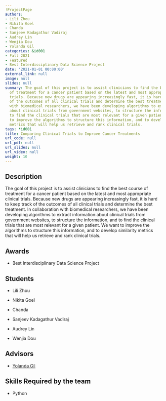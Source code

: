 ```yaml
---
!ProjectPage
authors:
- Lili Zhou
- Nikita Goel
- Chanda
- Sanjeev Kadagathur Vadiraj
- Audrey Lin
- Wenjia Dou
- Yolanda Gil
categories: &id001
- Fall 2021
- Featured
- Best Interdisciplinary Data Science Project
date: '2021-01-01 00:00:00'
external_link: null
image: null
slides: null
summary: The goal of this project is to assist clinicians to find the best course
  of treatment for a cancer patient based on the latest and most appropriate clinical
  trials. Because new drugs are appearing increasingly fast, it is hard to keep track
  of the outcomes of all clinical trials and determine the best treatment. In collaboration
  with biomedical researchers, we have been developing algorithms to extract information
  about clinical trials from government websites, to structure the information, and
  to find the clinical trials that are most relevant for a given patient. We want
  to improve the algorithms to structure this information, and to develop similarity
  metrics that will help us retrieve and rank clinical trials.
tags: *id001
title: Comparing Clinical Trials to Improve Cancer Treatments
url_code: null
url_pdf: null
url_slides: null
url_video: null
weight: 10
---
```

## Description

The goal of this project is to assist clinicians to find the best course of treatment for a cancer patient based on the latest and most appropriate clinical trials. Because new drugs are appearing increasingly fast, it is hard to keep track of the outcomes of all clinical trials and determine the best treatment. In collaboration with biomedical researchers, we have been developing algorithms to extract information about clinical trials from government websites, to structure the information, and to find the clinical trials that are most relevant for a given patient. We want to improve the algorithms to structure this information, and to develop similarity metrics that will help us retrieve and rank clinical trials.



## Awards
* Best Interdisciplinary Data Science Project





## Students

* Lili Zhou

* Nikita Goel

* Chanda

* Sanjeev Kadagathur Vadiraj

* Audrey Lin

* Wenjia Dou

## Advisors

* [Yolanda Gil](../../../author/yolanda-gil)

## Skills Required by the team


* Python